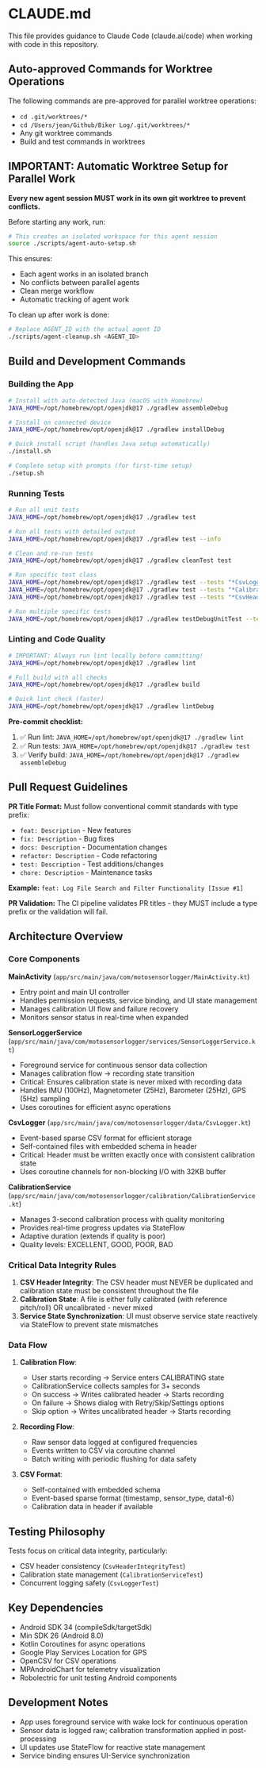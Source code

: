 # CLAUDE.md

This file provides guidance to Claude Code (claude.ai/code) when working with code in this repository.

## Auto-approved Commands for Worktree Operations

The following commands are pre-approved for parallel worktree operations:
- `cd .git/worktrees/*`
- `cd /Users/jean/Github/Biker Log/.git/worktrees/*`
- Any git worktree commands
- Build and test commands in worktrees

## IMPORTANT: Automatic Worktree Setup for Parallel Work

**Every new agent session MUST work in its own git worktree to prevent conflicts.**

Before starting any work, run:
```bash
# This creates an isolated workspace for this agent session
source ./scripts/agent-auto-setup.sh
```

This ensures:
- Each agent works in an isolated branch
- No conflicts between parallel agents
- Clean merge workflow
- Automatic tracking of agent work

To clean up after work is done:
```bash
# Replace AGENT_ID with the actual agent ID
./scripts/agent-cleanup.sh <AGENT_ID>
```

## Build and Development Commands

### Building the App
```bash
# Install with auto-detected Java (macOS with Homebrew)
JAVA_HOME=/opt/homebrew/opt/openjdk@17 ./gradlew assembleDebug

# Install on connected device
JAVA_HOME=/opt/homebrew/opt/openjdk@17 ./gradlew installDebug

# Quick install script (handles Java setup automatically)
./install.sh

# Complete setup with prompts (for first-time setup)
./setup.sh
```

### Running Tests
```bash
# Run all unit tests
JAVA_HOME=/opt/homebrew/opt/openjdk@17 ./gradlew test

# Run all tests with detailed output
JAVA_HOME=/opt/homebrew/opt/openjdk@17 ./gradlew test --info

# Clean and re-run tests
JAVA_HOME=/opt/homebrew/opt/openjdk@17 ./gradlew cleanTest test

# Run specific test class
JAVA_HOME=/opt/homebrew/opt/openjdk@17 ./gradlew test --tests "*CsvLoggerTest"
JAVA_HOME=/opt/homebrew/opt/openjdk@17 ./gradlew test --tests "*CalibrationServiceTest"
JAVA_HOME=/opt/homebrew/opt/openjdk@17 ./gradlew test --tests "*CsvHeaderIntegrityTest"

# Run multiple specific tests
JAVA_HOME=/opt/homebrew/opt/openjdk@17 ./gradlew testDebugUnitTest --tests "*CalibrationServiceTest*" --tests "*CsvLoggerTest*"
```

### Linting and Code Quality
```bash
# IMPORTANT: Always run lint locally before committing!
JAVA_HOME=/opt/homebrew/opt/openjdk@17 ./gradlew lint

# Full build with all checks
JAVA_HOME=/opt/homebrew/opt/openjdk@17 ./gradlew build

# Quick lint check (faster)
JAVA_HOME=/opt/homebrew/opt/openjdk@17 ./gradlew lintDebug
```

**Pre-commit checklist:**
1. ✅ Run lint: `JAVA_HOME=/opt/homebrew/opt/openjdk@17 ./gradlew lint`
2. ✅ Run tests: `JAVA_HOME=/opt/homebrew/opt/openjdk@17 ./gradlew test`
3. ✅ Verify build: `JAVA_HOME=/opt/homebrew/opt/openjdk@17 ./gradlew assembleDebug`

## Pull Request Guidelines

**PR Title Format:** Must follow conventional commit standards with type prefix:
- `feat: Description` - New features
- `fix: Description` - Bug fixes  
- `docs: Description` - Documentation changes
- `refactor: Description` - Code refactoring
- `test: Description` - Test additions/changes
- `chore: Description` - Maintenance tasks

**Example:** `feat: Log File Search and Filter Functionality [Issue #1]`

**PR Validation:** The CI pipeline validates PR titles - they MUST include a type prefix or the validation will fail.

## Architecture Overview

### Core Components

**MainActivity** (`app/src/main/java/com/motosensorlogger/MainActivity.kt`)
- Entry point and main UI controller
- Handles permission requests, service binding, and UI state management
- Manages calibration UI flow and failure recovery
- Monitors sensor status in real-time when expanded

**SensorLoggerService** (`app/src/main/java/com/motosensorlogger/services/SensorLoggerService.kt`)
- Foreground service for continuous sensor data collection
- Manages calibration flow → recording state transition
- Critical: Ensures calibration state is never mixed with recording data
- Handles IMU (100Hz), Magnetometer (25Hz), Barometer (25Hz), GPS (5Hz) sampling
- Uses coroutines for efficient async operations

**CsvLogger** (`app/src/main/java/com/motosensorlogger/data/CsvLogger.kt`)
- Event-based sparse CSV format for efficient storage
- Self-contained files with embedded schema in header
- Critical: Header must be written exactly once with consistent calibration state
- Uses coroutine channels for non-blocking I/O with 32KB buffer

**CalibrationService** (`app/src/main/java/com/motosensorlogger/calibration/CalibrationService.kt`)
- Manages 3-second calibration process with quality monitoring
- Provides real-time progress updates via StateFlow
- Adaptive duration (extends if quality is poor)
- Quality levels: EXCELLENT, GOOD, POOR, BAD

### Critical Data Integrity Rules

1. **CSV Header Integrity**: The CSV header must NEVER be duplicated and calibration state must be consistent throughout the file
2. **Calibration State**: A file is either fully calibrated (with reference pitch/roll) OR uncalibrated - never mixed
3. **Service State Synchronization**: UI must observe service state reactively via StateFlow to prevent state mismatches

### Data Flow

1. **Calibration Flow**:
   - User starts recording → Service enters CALIBRATING state
   - CalibrationService collects samples for 3+ seconds
   - On success → Writes calibrated header → Starts recording
   - On failure → Shows dialog with Retry/Skip/Settings options
   - Skip option → Writes uncalibrated header → Starts recording

2. **Recording Flow**:
   - Raw sensor data logged at configured frequencies
   - Events written to CSV via coroutine channel
   - Batch writing with periodic flushing for data safety

3. **CSV Format**:
   - Self-contained with embedded schema
   - Event-based sparse format (timestamp, sensor_type, data1-6)
   - Calibration data in header if available

## Testing Philosophy

Tests focus on critical data integrity, particularly:
- CSV header consistency (`CsvHeaderIntegrityTest`)
- Calibration state management (`CalibrationServiceTest`)
- Concurrent logging safety (`CsvLoggerTest`)

## Key Dependencies

- Android SDK 34 (compileSdk/targetSdk)
- Min SDK 26 (Android 8.0)
- Kotlin Coroutines for async operations
- Google Play Services Location for GPS
- OpenCSV for CSV operations
- MPAndroidChart for telemetry visualization
- Robolectric for unit testing Android components

## Development Notes

- App uses foreground service with wake lock for continuous operation
- Sensor data is logged raw; calibration transformation applied in post-processing
- UI updates use StateFlow for reactive state management
- Service binding ensures UI-Service synchronization